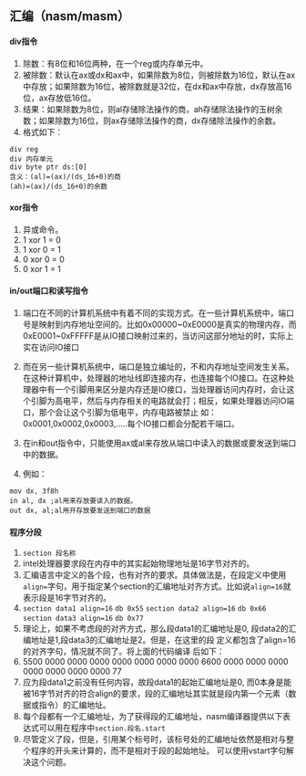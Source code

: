 ## 汇编（nasm\/masm）

#### div指令

1. 除数：有8位和16位两种，在一个reg或内存单元中。
2. 被除数：默认在ax或dx和ax中，如果除数为8位，则被除数为16位，默认在ax中存放；如果除数为16位，被除数就是32位，在dx和ax中存放，dx存放高16位，ax存放低16位。
3. 结果：如果除数为8位，则al存储除法操作的商，ah存储除法操作的玉树余数；如果除数为16位，则ax存储除法操作的商，dx存储除法操作的余数。
4. 格式如下：

  ```
  div reg
  div 内存单元
  div byte ptr ds:[0]
  含义：(al)=(ax)/(ds_16+0)的商
  (ah)=(ax)/(ds_16+0)的余数
  ```


#### xor指令

1. 异或命令。
2. 1 xor 1 = 0
3. 1 xor 0 = 1
4. 0 xor 0 = 0
5. 0 xor 1 = 1

#### in\/out端口和读写指令

1. 端口在不同的计算机系统中有着不同的实现方式。在一些计算机系统中，端口号是映射到内存地址空间的。比如0x00000~0xE0000是真实的物理内存，而0xE0001~0xFFFFF是从IO接口映射过来的，当访问这部分地址的时，实际上实在访问IO接口
2. 而在另一些计算机系统中，端口是独立编址的，不和内存地址空间发生关系。在这种计算机中，处理器的地址线即连接内存，也连接每个IO接口。在这种处理器中有一个引脚用来区分是内存还是IO接口，当处理器访问内存时，会让这个引脚为高电平，然后与内存相关的电路就会打；相反，如果处理器访问IO端口，那个会让这个引脚为低电平，内存电路被禁止
  如： 0x0001,0x0002,0x0003,.....每个IO接口都会分配若干端口。

3. 在in和out指令中，只能使用ax或al来存放从端口中读入的数据或要发送到端口中的数据。

4. 例如：

  ```
  mov dx, 3f8h
  in al, dx ;al用来存放要读入的数据。
  out dx, al;al用开存放要发送到端口的数据
  ```


#### 程序分段

1. `section 段名称`
2. intel处理器要求段在内存中的其实起始物理地址是16字节对齐的。
3. 汇编语言中定义的各个段，也有对齐的要求。具体做法是，在段定义中使用`align=`字句，用于指定某个section的汇编地址对齐方式。比如说`align=16`就表示段是16字节对齐的。
4. `section data1 align=16`
  `db 0x55`
  `section data2 align=16`
  `db 0x66`
  `section data3 align=16`
  `db 0x77`
5. 理论上，如果不考虑段的对齐方式，那么段data1的汇编地址是0, 段data2的汇编地址是1,段data3的汇编地址是2。但是，在这里的段 定义都包含了align=16的对齐字句，情况就不同了。将上面的代码编译 后如下：
6. 5500 0000 0000 0000 0000 0000 0000 0000
  6600 0000 0000 0000 0000 0000 0000 0000
  77
7. 应为段data1之前没有任何内容，故段data1的起始汇编地址是0,
  而0本身是能被16字节对齐的符合align的要求，段的汇编地址其实就是段内第一个元素（数据或指令）的汇编地址。
8. 每个段都有一个汇编地址，为了获得段的汇编地址，nasm编译器提供以下表达式可以用在程序中`section.段名.start`
9. 尽管定义了段，但是，引用某个标号时，该标号处的汇编地址依然是相对与整个程序的开头来计算的，而不是相对于段的起始地址。
  可以使用vstart字句解决这个问题。

